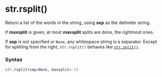 # str.rsplit()

Return a list of the words in the string, using **sep** as the delimiter string.

If **maxsplit** is given, at most **maxsplit** splits are done, the rightmost ones. 

If **sep** is not specified or `None`, any whitespace string is a separator. Except for splitting from the right, `str.rsplit()` behaves like [`str.split()`](/built-in-types/str/str.split.md).

### Syntax

```python
str.rsplit(sep=None, maxsplit=-1)
```